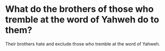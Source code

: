 # What do the brothers of those who tremble at the word of Yahweh do to them?

Their brothers hate and exclude those who tremble at the word of Yahweh.
